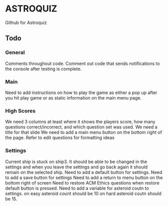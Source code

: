 # ASTROQUIZ

Github for Astroquiz

## Todo
### General
Comments throughout code.
Comment out code that sends notifications to the console after testing is complete.

### Main
Need to add instructions on how to play the game as either a pop up after you hit play game or as static information on the main menu page.

### High Scores
We need 3 columns at least where it shows the players score, how many questions correct/incorrect, and which question set was used.
We need a title for that slide
We need to add a main menu button on the bottom right of the page.
Refer to edit questions for formatting ideas

### Settings
Current ship is stuck on ship3. It should be able to be changed in the settings and when you leave the settings and go back again it should remain on the selected ship.
Need to add a default button for settings.
Need to add a save button for settings
Need to add a return to menu button on the bottom right of screen
Need to restore ACM Ethics questions when restore default button is pressed.
Need to add a variable for asteroid coutn to settings. on easy asteroid count should be 10 on hard asteroid coutn should be 15.

### 
